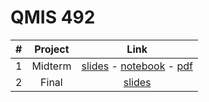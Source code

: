 # QMIS 492




| # | Project      | Link  |
| :---: | :-------------: |:-------------:|
| 1 | Midterm      |[slides](https://nalorakq8.github.io/projects/midterm.html) - [notebook](https://nalorakq8.github.io/projects/midterm.ipynb) - [pdf](https://nalorakq8.github.io/projects/midterm.pdf)
| 2 | Final      |[slides](#)
